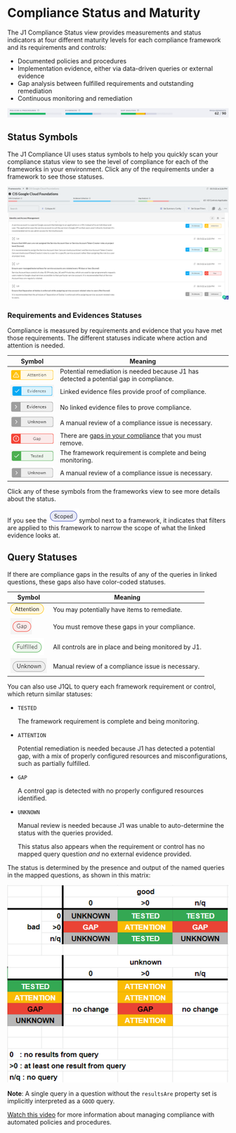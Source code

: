 # Compliance Status and Maturity

The J1 Compliance Status view provides measurements and status indicators at four different maturity levels for each compliance framework and its requirements and controls:

- Documented policies and procedures
- Implementation evidence, either via data-driven queries or external evidence
- Gap analysis between fulfilled requirements and outstanding remediation
- Continuous monitoring and remediation
  ​

![](../assets/compliance-summary-status-bars.png)



## Status Symbols

The J1 Compliance UI uses status symbols to help you quickly scan your compliance status view to see the level of compliance for each of the frameworks in your environment. Click any of the requirements under a framework to see those statuses.

![](../assets/compliance-status-overview.png)



### Requirements and Evidences Statuses

Compliance is measured by requirements and evidence that you have met those requirements. The different statuses indicate where action and attention is needed.

| Symbol                                   | Meaning                                  |
| ---------------------------------------- | ---------------------------------------- |
| ![](../assets/compliance-attention-white.png) | Potential remediation is needed because J1 has detected a potential gap in compliance. |
| ![](../assets/compliance-evidences-grey2.png) | Linked evidence files provide proof of compliance. |
| ![](../assets/compliance-evidences-grey.png) | No linked evidence files to prove compliance. |
| ![](../assets/compliance-unknown-grey.png) | A manual review of a compliance issue is necessary. |
| ![](../assets/compliance-gap-white.png)  | There are [gaps in your compliance](../compliance-gap-table.md) that you must remove. |
| ![](../assets/compliance-tested-grey.png) | The framework requirement is complete and being monitoring. |
| ![](../assets/compliance-unknown.png)    | A manual review of a compliance issue is necessary. |

Click any of these symbols from the frameworks view to see more details about the status.

If you see the ![](../assets/compliance-scoped.png)symbol next to a framework, it indicates that filters are applied to this framework to narrow the scope of what the linked evidence looks at.



## Query Statuses

If there are compliance gaps in the results of any of the queries in linked questions, these gaps also have color-coded statuses.

| Symbol                                           | Meaning                                              |
| ------------------------------------------------ | ---------------------------------------------------- |
| ![](../assets/icons/compliance-attention.png)    | You may potentially have items to remediate.         |
| ![](../assets/icons/compliance-gap-grey.png)     | You must remove these gaps in your compliance.       |
| ![](../assets/compliance-tested-white-small.png) | All controls are in place and being monitored by J1. |
| ![](../assets/icons/compliance-unknown-grey.png) | Manual review of a compliance issue is necessary.    |


You can also use J1QL to query each framework requirement or control, which return similar statuses:

- `TESTED`

  The framework requirement is complete and being monitoring.

- `ATTENTION`

  Potential remediation is needed because J1 has detected a potential gap, with a mix of properly configured resources and misconfigurations, such as partially fulfilled.

- `GAP`

  A control gap is detected with no properly configured resources identified.

- `UNKNOWN`

  Manual review is needed because J1 was unable to auto-determine the status with the queries provided.

  This status also appears when the requirement or control has no mapped query question _and_ no external evidence provided.

The status is determined by the presence and output of the named queries in the mapped questions, as shown in this matrix:

![](../assets/compliance-query-gap-analysis-status-2.png) 

**Note**: A single query in a question without the `resultsAre` property set is implicitly interpreted as a `GOOD` query.

[Watch this video](https://try.jupiterone.com/blog/video-managing-grc-with-jupiterone) for more information about managing compliance with automated policies and procedures.